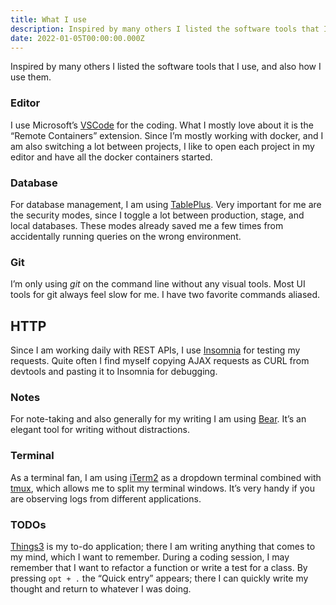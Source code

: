 ```yaml
---
title: What I use 
description: Inspired by many others I listed the software tools that I use, and also how I use them.
date: 2022-01-05T00:00:00.000Z
---
```


Inspired by many others I listed the software tools that I use, and also how I use them.

### Editor
I use Microsoft’s [VSCode](https://code.visualstudio.com/) for the coding. What I mostly love about it is the “Remote Containers” extension. Since I’m mostly working with docker, and I am also switching a lot between projects, I like to open each project in my editor and have all the docker containers started.

### Database
For database management, I am using [TablePlus](h). Very important for me are the security modes, since I toggle a lot between production, stage, and local databases. These modes already saved me a few times from accidentally running queries on the wrong environment. 

### Git
I’m only using *git* on the command line without any visual tools. Most UI tools for git always feel slow for me. I have two favorite commands aliased.

## HTTP
Since I am working daily with REST APIs, I use [Insomnia](https://insomnia.rest/) for testing my requests. Quite often I find myself copying AJAX requests as CURL from devtools and pasting it to Insomnia for debugging. 

### Notes
For note-taking and also generally for my writing I am using [Bear](https://bear.app/). It’s an elegant tool for writing without distractions.

### Terminal
As a terminal fan, I am using [iTerm2](https://iterm2.com/) as a dropdown terminal combined with [tmux](https://wiki.archlinux.org/title/tmux), which allows me to split my terminal windows. It’s very handy if you are observing logs from different applications.  

### TODOs
[Things3](https://culturedcode.com/things/) is my to-do application; there I am writing anything that comes to my mind, which I want to remember. During a coding session, I may remember that I want to refactor a function or write a test for a class. By pressing `opt + .`  the “Quick entry” appears; there I can quickly write my thought and return to whatever I was doing.